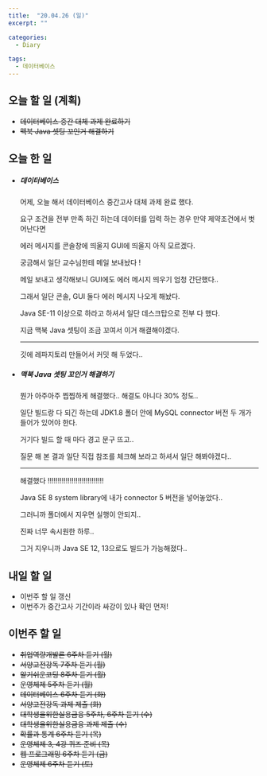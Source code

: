 ```yaml
---
title:  "20.04.26 (일)"
excerpt: ""

categories:
  - Diary

tags:
  - 데이터베이스
---
```


## 오늘 할 일 (계획)

- ~~데이터베이스 중간 대체 과제 완료하기~~
- ~~맥북 Java 셋팅 꼬인거 해결하기~~


## 오늘 한 일

- ##### 데이터베이스

  어제, 오늘 해서 데이터베이스 중간고사 대체 과제 완료 했다.

  요구 조건을 전부 만족 하긴 하는데 데이터를 입력 하는 경우 만약 제약조건에서 벗어난다면

  에러 메시지를 콘솔창에 띄울지 GUI에 띄울지 아직 모르겠다.

  궁금해서 일단 교수님한테 메일 보내놨다 !

  메일 보내고 생각해보니 GUI에도 에러 메시지 띄우기 엄청 간단했다..

  그래서 일단 콘솔, GUI 둘다 에러 메시지 나오게 해놨다.

  Java SE-11 이상으로 하라고 하셔서 일단 데스크탑으로 전부 다 했다.

  지금 맥북 Java 셋팅이 조금 꼬여서 이거 해결해야겠다.
  
  ---
  
  깃에 레파지토리 만들어서 커밋 해 두었다..
  
- ##### 맥북 Java 셋팅 꼬인거 해결하기

  뭔가 아주아주 찝찝하게 해결했다.. 해결도 아니다 30% 정도..

  일단 빌드랑 다 되긴 하는데 JDK1.8 폴더 안에 MySQL connector 버전 두 개가 들어가 있어야 한다.

  거기다 빌드 할 때 마다 경고 문구 뜨고..

  질문 해 본 결과 일단 직접 참조를 체크해 보라고 하셔서 일단 해봐야겠다..
  
  ---
  
  해결했다 !!!!!!!!!!!!!!!!!!!!!!!!!!!!
  
  Java SE 8 system library에 내가 connector 5 버전을 넣어놓았다..
  
  그러니까 폴더에서 지우면 실행이 안되지..
  
  진짜 너무 속시원한 하루..
  
  그거 지우니까 Java SE 12, 13으로도 빌드가 가능해졌다..
  

## 내일 할 일

- 이번주 할 일 갱신
- 이번주가 중간고사 기간이라 싸강이 있나 확인 먼저!


## 이번주 할 일

- ~~취업역량개발론 6주차 듣기 (월)~~
- ~~서양고전강독 7주차 듣기 (월)~~
- ~~알기쉬운코딩 8주차 듣기 (월)~~
- ~~운영체제 5주차 듣기 (월)~~
- ~~데이터베이스 6주차 듣기 (화)~~
- ~~서양고전강독 과제 제출 (화)~~
- ~~대학생을위한실용금융 5주차, 6주차 듣기 (수)~~
- ~~대학생을위한실용금융 과제 제출 (수)~~
- ~~확률과 통계 6주차 듣기 (목)~~
- ~~운영체제 3, 4강 퀴즈 준비 (목)~~
- ~~웹 프로그래밍 6주차 듣기 (금)~~
- ~~운영체제 6주차 듣기 (토)~~
